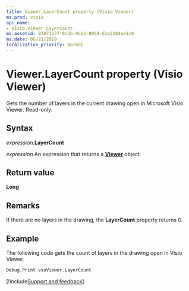 ```yaml
---
title: Viewer.LayerCount property (Visio Viewer)
ms.prod: visio
api_name:
- Visio.Viewer.LayerCount
ms.assetid: 83871b37-9c5b-9da2-8869-61a2284ae1c0
ms.date: 06/21/2019
localization_priority: Normal
---
```



# Viewer.LayerCount property (Visio Viewer)

Gets the number of layers in the current drawing open in Microsoft Visio Viewer. Read-only.


## Syntax

_expression_.**LayerCount**

_expression_ An expression that returns a **[Viewer](Visio.Viewer.md)** object.


## Return value

**Long**


## Remarks

If there are no layers in the drawing, the **LayerCount** property returns 0.


## Example

The following code gets the count of layers in the drawing open in Visio Viewer.

```vb
Debug.Print vsoViewer.LayerCount
```

[!include[Support and feedback](~/includes/feedback-boilerplate.md)]